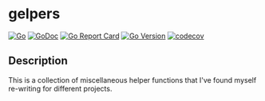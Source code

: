 # gelpers

[![Go](https://github.com/ecshreve/gelpers/workflows/Go/badge.svg?branch=master)](https://github.com/ecshreve/gelpers/actions)
[![GoDoc](https://godoc.org/github.com/ecshreve/gelpers?status.svg)](https://godoc.org/github.com/ecshreve/gelpers)
[![Go Report Card](https://goreportcard.com/badge/github.com/ecshreve/gelpers)](https://goreportcard.com/report/github.com/ecshreve/gelpers)
[![Go Version](https://img.shields.io/github/go-mod/go-version/ecshreve/jcgo)](https://golang.org/doc/go1.14)
[![codecov](https://codecov.io/gh/ecshreve/gelpers/branch/master/graph/badge.svg)](https://codecov.io/gh/ecshreve/gelpers)

## Description

This is a collection of miscellaneous helper functions that I've found myself re-writing for different projects.
